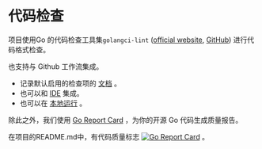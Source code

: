 # 代码检查


项目使用Go 的代码检查工具集`golangci-lint` ([official website](https://golangci-lint.run/), [GitHub](https://github.com/golangci/golangci-lint)) 进行代码格式检查。

也支持与 Github 工作流集成。

- 记录默认启用的检查项的 [文档](https://golangci-lint.run/usage/linters/) 。
- 也可以和 [IDE](https://golangci-lint.run/usage/integrations/) 集成。
- 也可以在 [本地运行](https://golangci-lint.run/usage/quick-start/) 。

除此之外，我们使用 [Go Report Card](https://goreportcard.com/report/github.com/devstream-io/devstream) ，为你的开源 Go 代码生成质量报告。

在项目的README.md中，有代码质量标志 [![Go Report Card](https://goreportcard.com/badge/github.com/devstream-io/devstream)](https://goreportcard.com/report/github.com/devstream-io/devstream) 。
    
